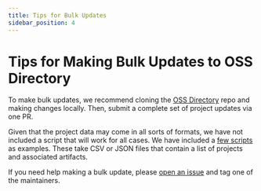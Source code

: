 ```yaml
---
title: Tips for Bulk Updates
sidebar_position: 4
---
```


# Tips for Making Bulk Updates to OSS Directory

To make bulk updates, we recommend cloning the [OSS Directory](https://github.com/opensource-observer/oss-directory) repo and making changes locally. Then, submit a complete set of project updates via one PR.

Given that the project data may come in all sorts of formats, we have not included a script that will work for all cases. We have included a [few scripts](https://github.com/opensource-observer/oss-directory/tree/main/src/scripts) as examples. These take CSV or JSON files that contain a list of projects and associated artifacts.

If you need help making a bulk update, please [open an issue](https://github.com/opensource-observer/oss-directory/issues) and tag one of the maintainers.
